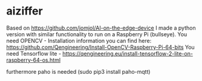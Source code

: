 # aiziffer

Based on https://github.com/jomjol/AI-on-the-edge-device I made a python version with similar functionality to
run on a Raspberry Pi (bullseye). 
You need OPENCV - Installation information you can find here: https://github.com/Qengineering/Install-OpenCV-Raspberry-Pi-64-bits
You need Tensorflow lite - https://qengineering.eu/install-tensorflow-2-lite-on-raspberry-64-os.html

furthermore paho is needed (sudo pip3 install paho-mqtt)

